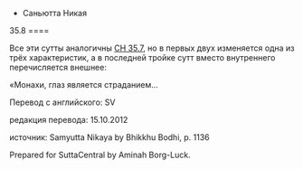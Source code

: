 









* Саньютта Никая


35\.8
\=\=\=\=



Все эти сутты аналогичны [СН 35\.7](/sn35\.7/ru/sv), но в первых двух изменяется одна из трёх характеристик, а в последней тройке сутт вместо внутреннего перечисляется внешнее:


«Монахи, глаз является страданием…



Перевод с английского: SV


редакция перевода: 15\.10\.2012


источник: Samyutta Nikaya by Bhikkhu Bodhi, p\. 1136


Prepared for SuttaCentral by Aminah Borg\-Luck\.






